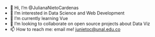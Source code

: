 - 👋 Hi, I’m @JulianaNietoCardenas
- 👀 I’m interested in Data Science and Web Development
- 🌱 I’m currently learning Vue
- 💞️ I’m looking to collaborate on open source projects about Data Viz
- 📫 How to reach me: email me! junietoc@unal.edu.co

<!---
JulianaNietoCardenas/JulianaNietoCardenas is a ✨ special ✨ repository because its `README.md` (this file) appears on your GitHub profile.
You can click the Preview link to take a look at your changes.
--->
